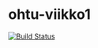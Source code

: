 # ohtu-viikko1

[![Build Status](https://travis-ci.org/hisahi/ohtu-viikko1.svg?branch=master)](https://travis-ci.org/hisahi/ohtu-viikko1)
